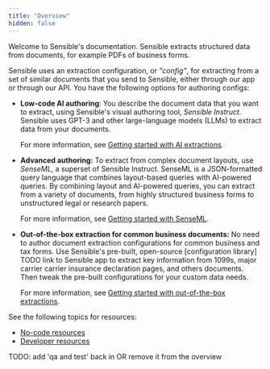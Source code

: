 ```yaml
---
title: "Overview"
hidden: false
---
```


Welcome to Sensible's documentation. Sensible extracts structured data from documents, for example PDFs of business forms. 

Sensible uses an extraction configuration, or *"config"*, for extracting from a set of similar documents that you send to Sensible, either through our app or through our API. You have the following options for authoring configs:

- **Low-code AI authoring**: You describe the document data that you want to extract, using Sensible's visual authoring tool, *Sensible Instruct*. Sensible uses GPT-3 and other large-language models (LLMs) to extract data from your documents. 

  For more information, see [Getting started with AI extractions](doc:getting-started-ai).

- **Advanced authoring:**  To extract from complex document layouts, use *SenseML*, a superset of Sensible Instruct. SenseML is a JSON-formatted query language that combines layout-based queries with AI-powered queries. By combining layout and AI-powered queries, you can extract from a variety of documents, from highly structured business forms to unstructured legal or research papers.

   For more information, see [Getting started with SenseML](doc:getting-started).

- **Out-of-the-box extraction for common business documents:**  No need to author document extraction configurations for common business and tax forms. Use Sensible's pre-built, open-source [configuration library] TODO link to Sensible app to extract key information from  1099s, major carrier carrier insurance declaration pages, and others documents. Then tweak the pre-built configurations for your custom data needs.

   For more information, see [Getting started with out-of-the-box extractions](doc:excel-quickstart).

See the following topics for resources:

- [No-code resources](doc:no-code)
- [Developer resources](doc:developer)



TODO: add 'qa and test' back in OR remove it from the overview
